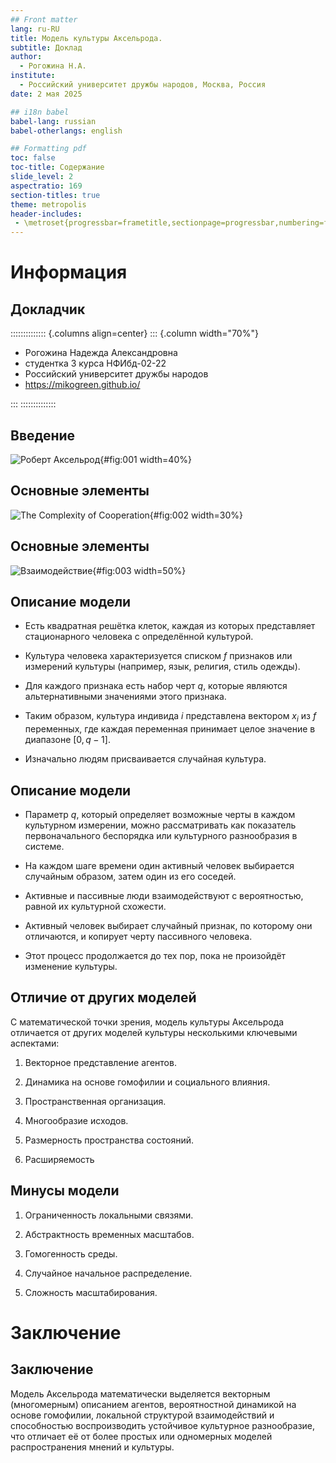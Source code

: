 ```yaml
---
## Front matter
lang: ru-RU
title: Модель культуры Аксельрода.
subtitle: Доклад
author:
  - Рогожина Н.А.
institute:
  - Российский университет дружбы народов, Москва, Россия
date: 2 мая 2025

## i18n babel
babel-lang: russian
babel-otherlangs: english

## Formatting pdf
toc: false
toc-title: Содержание
slide_level: 2
aspectratio: 169
section-titles: true
theme: metropolis
header-includes:
 - \metroset{progressbar=frametitle,sectionpage=progressbar,numbering=fraction}
---
```


# Информация

## Докладчик

:::::::::::::: {.columns align=center}
::: {.column width="70%"}

  * Рогожина Надежда Александровна
  * студентка 3 курса НФИбд-02-22
  * Российский университет дружбы народов
  * <https://mikogreen.github.io/>

:::
::::::::::::::

## Введение

![Роберт Аксельрод](image/1.png){#fig:001 width=40%}


## Основные элементы

![The Complexity of Cooperation](image/2.png){#fig:002 width=30%}

## Основные элементы

![Взаимодействие](image/3.png){#fig:003 width=50%}

## Описание модели

- Есть квадратная решётка клеток, каждая из которых представляет стационарного человека с определённой культурой.

- Культура человека характеризуется списком $f$ признаков или измерений культуры (например, язык, религия, стиль одежды).

- Для каждого признака есть набор черт $q$, которые являются альтернативными значениями этого признака.

- Таким образом, культура индивида $i$ представлена вектором $x_i$ из $f$ переменных, где каждая переменная принимает целое значение в диапазоне $[0, q-1]$.

- Изначально людям присваивается случайная культура.

## Описание модели

- Параметр $q$, который определяет возможные черты в каждом культурном измерении, можно рассматривать как показатель первоначального беспорядка или культурного разнообразия в системе.

- На каждом шаге времени один активный человек выбирается случайным образом, затем один из его соседей.

- Активные и пассивные люди взаимодействуют с вероятностью, равной их культурной схожести.

- Активный человек выбирает случайный признак, по которому они отличаются, и копирует черту пассивного человека.

- Этот процесс продолжается до тех пор, пока не произойдёт изменение культуры.

## Отличие от других моделей

С математической точки зрения, модель культуры Аксельрода отличается от других моделей культуры несколькими ключевыми аспектами:

1. Векторное представление агентов.

2. Динамика на основе гомофилии и социального влияния.

3. Пространственная организация.

4. Многообразие исходов.

5. Размерность пространства состояний.

6. Расширяемость

## Минусы модели

1. Ограниченность локальными связями.

2. Абстрактность временных масштабов. 

3. Гомогенность среды.

4. Случайное начальное распределение.

5. Сложность масштабирования.

# Заключение

## Заключение
Модель Аксельрода математически выделяется векторным (многомерным) описанием агентов, вероятностной динамикой на основе гомофилии, локальной структурой взаимодействий и способностью воспроизводить устойчивое культурное разнообразие, что отличает её от более простых или одномерных моделей распространения мнений и культуры.
